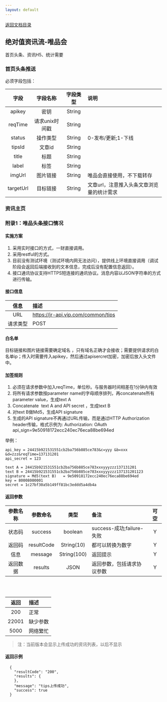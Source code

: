 ```yaml
---
layout: default
---
```

[返回文档目录](../)

## 绝对值资讯流-唯品会

首页头条、资讯H5、统计需要

### 首页头条推送

必须字段包括：

|字段|字段名称|字段类型|说明|
|:---:| :-----------: | :-----------: | :----------- |
|apikey|密钥|String||
|reqTime|请求unix时间戳|String||
|status|操作类型|String|0-发布/更新;1-下线|
|tipsId|文章id|String||
|title|标题|String||
|label|标签|String||
|imgUrl|图片链接|String|唯品会直接使用，不下载转存|
|targetUrl|目标链接|String|文章url，注意推入头条文章浏览量的统计需求|

### 资讯主页




### 附录1：唯品头条接口情况

#### 实施方案
1. 采用实时接口的方式，一财直接调用。
2. 采用restful的方式。
3. 目前没有测试环境（测试环境内网无法访问），提供线上环境直接调用（调试阶段会返回后端接收到的文本信息，完成后没有配置信息返回）。
4. 接口通讯协议支持HTTPS短连接的通讯协议。消息内容以JSON字符串的方式进行传输。

#### 接口信息

|信息|描述|
|:---:| :----------- |
|URL| https://jr-api.vip.com/common/tips |
|请求类型|POST|

#### 白名单
目标链接和图片链接需要确定域名 ，只有域名正确才会接收；需要提供请求的白名单ip；传入时需要传入apikey，然后通过apisercret加密，加密后放入头文件中。

#### 加签规则
1. 必须在请求参数中加入reqTime，单位秒。与服务器时间相差在1分钟内有效
2. 将所有请求参数按parameter name的字母顺序排列，再concatenate所有parameter value，生成text A
3. Concatenate  text A and API secret ，生成text B
4. 对text B做Md5，生成API signature
5. 生成的API signature不再通过URL传输，而是通过HTTP Authorization header传输，格式示例为: Authorization: OAuth api_sign=9e50918172ecc240ec76eca88be694ed

举例：

```
api_key = 24415b921531551cb2ba756b885ce783&c=yyy &b=xxx &d=zzz&reqTime=137131201  
api_secret = 123

text A = 24415b921531551cb2ba756b885ce783xxxyyyzzz137131201  
text B = 24415b921531551cb2ba756b885ce783xxxyyyzzz137131201123  
signature = Md5(text B)   = 9e50918172ecc240ec76eca88be694ed  
key = 80008000001  
secret = 1c27bf30a5b149ff81bc3eddd5a4db4a  
```

#### 返回参数

|参数名称|参数命名|类型|备注|可空|
|:---:| :-----------: | :-----------: | :----------- |:-----------: |
|状态码|success|boolean|success-成功;failure-失败|Y|
|返回码|resultCode|String(10)|都可以转换为数字|Y|
|信息|message|String(100)|返回提示|Y|
|返回数据|results|JSON|返回参数，包括请求协议参数|Y|

&emsp;&emsp;  
&emsp;&emsp;  

|返回|描述|
|:---:| :----------- |
|200| 正常 |
|22001| 缺少参数 |
|5000|网络繁忙|

> 注：当前版本会显示上传成功的资讯列表，以后不显示

#### 返回示例

```
  {   
    "resultCode": "200",  
    "results": {  
    },   
    "message": "tips上传成功",  
    "success": true   
  }
```  
